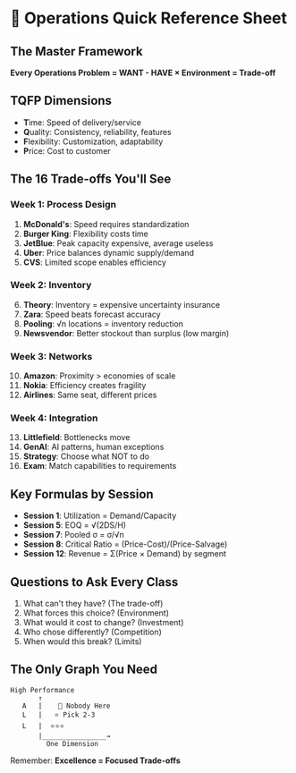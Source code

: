 # 🎯 Operations Quick Reference Sheet

## The Master Framework
**Every Operations Problem = WANT - HAVE × Environment = Trade-off**

## TQFP Dimensions
- **T**ime: Speed of delivery/service
- **Q**uality: Consistency, reliability, features
- **F**lexibility: Customization, adaptability
- **P**rice: Cost to customer

## The 16 Trade-offs You'll See

### Week 1: Process Design
1. **McDonald's**: Speed requires standardization
2. **Burger King**: Flexibility costs time
3. **JetBlue**: Peak capacity expensive, average useless
4. **Uber**: Price balances dynamic supply/demand
5. **CVS**: Limited scope enables efficiency

### Week 2: Inventory
6. **Theory**: Inventory = expensive uncertainty insurance
7. **Zara**: Speed beats forecast accuracy
8. **Pooling**: √n locations = inventory reduction
9. **Newsvendor**: Better stockout than surplus (low margin)

### Week 3: Networks
10. **Amazon**: Proximity > economies of scale
11. **Nokia**: Efficiency creates fragility
12. **Airlines**: Same seat, different prices

### Week 4: Integration
13. **Littlefield**: Bottlenecks move
14. **GenAI**: AI patterns, human exceptions
15. **Strategy**: Choose what NOT to do
16. **Exam**: Match capabilities to requirements

## Key Formulas by Session
- **Session 1**: Utilization = Demand/Capacity
- **Session 5**: EOQ = √(2DS/H)
- **Session 7**: Pooled σ = σ/√n
- **Session 8**: Critical Ratio = (Price-Cost)/(Price-Salvage)
- **Session 12**: Revenue = Σ(Price × Demand) by segment

## Questions to Ask Every Class
1. What can't they have? (The trade-off)
2. What forces this choice? (Environment)
3. What would it cost to change? (Investment)
4. Who chose differently? (Competition)
5. When would this break? (Limits)

## The Only Graph You Need
```
High Performance
       ↑
   A   |    🚫 Nobody Here
   L   |   ⭐ Pick 2-3
   L   |  ⭐⭐⭐
       |________________→
         One Dimension
```

Remember: **Excellence = Focused Trade-offs**